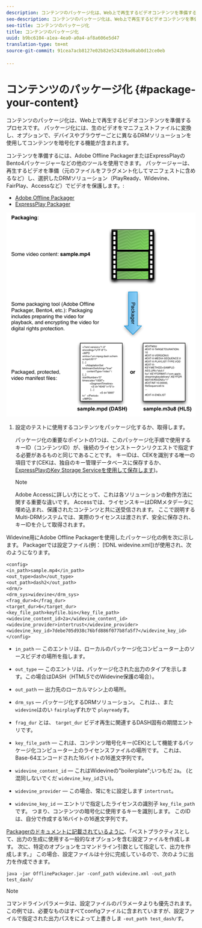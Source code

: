 ```yaml
---
description: コンテンツのパッケージ化は、Web上で再生するビデオコンテンツを準備するプロセスです。 パッケージ化には、生のビデオをマニフェストファイルに変換し、オプションで、デバイスやブラウザーごとに異なるDRMソリューションを使用してコンテンツを暗号化する機能が含まれます。
seo-description: コンテンツのパッケージ化は、Web上で再生するビデオコンテンツを準備するプロセスです。 パッケージ化には、生のビデオをマニフェストファイルに変換し、オプションで、デバイスやブラウザーごとに異なるDRMソリューションを使用してコンテンツを暗号化する機能が含まれます。
seo-title: コンテンツのパッケージ化
title: コンテンツのパッケージ化
uuid: b9bc6104-a1ea-4ea0-a0a4-af8a606e5d47
translation-type: tm+mt
source-git-commit: 91cea7acb8127e02b82e5242b9ad6ab0d12ce0eb

---
```



# コンテンツのパッケージ化 {#package-your-content}

コンテンツのパッケージ化は、Web上で再生するビデオコンテンツを準備するプロセスです。 パッケージ化には、生のビデオをマニフェストファイルに変換し、オプションで、デバイスやブラウザーごとに異なるDRMソリューションを使用してコンテンツを暗号化する機能が含まれます。

コンテンツを準備するには、Adobe Offline PackagerまたはExpressPlayのBento4パッケージャーなどの他のツールを使用できます。 パッケージャーは、再生するビデオを準備（元のファイルをフラグメント化してマニフェストに含めるなど）し、選択したDRMソリューション（PlayReady、Widevine、FairPlay、Accessなど）でビデオを保護します。:

* [Adobe Offline Packager](https://helpx.adobe.com/content/dam/help/en/primetime/guides/offline_packager_getting_started.pdf)
* [ExpressPlay Packager](https://www.expressplay.com/developer/packaging-tools/)

<!--<a id="fig_jbn_fw5_xw"></a>-->

![](assets/pkg_lic_play_web.png)

1. 設定のテストに使用するコンテンツをパッケージ化するか、取得します。

   パッケージ化の重要なポイントの1つは、このパッケージ化手順で使用するキーID（コンテンツID）が、後続のライセンストークンリクエストで指定する必要があるものと同じであることです。 キーIDは、CEKを識別する唯一の項目です(CEKは、独自のキー管理データベースに保存するか、 [ExpressPlayのKey Storage Serviceを使用して保存します](https://www.expressplay.com/developer/key-storage/))。

   >[!NOTE]
   >
   >Adobe Accessに詳しい方にとって、これは各ソリューションの動作方法に関する重要な違いです。 Accessでは、ライセンスキーはDRMメタデータに埋め込まれ、保護されたコンテンツと共に送受信されます。 ここで説明するMulti-DRMシステムでは、実際のライセンスは渡されず、安全に保存され、キーIDを介して取得されます。

<!--<a id="example_52AF76B730174B79B6088280FCDF126D"></a>-->

Widevine用にAdobe Offline Packagerを使用したパッケージ化の例を次に示します。 Packagerでは設定ファイル(例： [!DNL widevine.xml])が使用され、次のようになります。

```
<config> 
<in_path>sample.mp4</in_path> 
<out_type>dash</out_type> 
<out_path>dash2</out_path> 
<drm/> 
<drm_sys>widevine</drm_sys> 
<frag_dur>4</frag_dur> 
<target_dur>6</target_dur> 
<key_file_path>keyfile.bin</key_file_path> 
<widevine_content_id>2a</widevine_content_id> 
<widevine_provider>intertrust</widevine_provider> 
<widevine_key_id>7debe705d938c76bfd886f077b8fa5f7</widevine_key_id> 
</config>
```

* `in_path`  — このエントリは、ローカルのパッケージ化コンピューター上のソースビデオの場所を指します。
* `out_type`  — このエントリは、パッケージ化された出力のタイプを示します。この場合はDASH（HTML5でのWidevine保護の場合）。
* `out_path`  — 出力先のローカルマシン上の場所。
* `drm_sys`  — パッケージ化するDRMソリューション。 これは、、また `widevine`はのい `fairplay`ずれかで `playready`す。

* `frag_dur` とは、 `target_dur` ビデオ再生に関連するDASH固有の期間エントリです。

* `key_file_path`  — これは、コンテンツ暗号化キー(CEK)として機能するパッケージ化コンピューター上のライセンスファイルの場所です。 これは、Base-64エンコードされた16バイトの16進文字列です。
* `widevine_content_id`  — これはWidevineの&quot;boilerplate&quot;;いつもだ `2a`。 (と混同しないでくだ `widevine_key_id`さい)。

* `widevine_provider`  — この場合、常にをに設定します `intertrust`。

* `widevine_key_id`  — エントリで指定したライセンスの識別子 `key_file_path` です。 つまり、コンテンツの暗号化に使用するキーを識別します。 このIDは、自分で作成する16バイトの16進文字列です。

[Packagerのドキュメントに記載されているように](https://helpx.adobe.com/content/dam/help/en/primetime/guides/offline_packager_getting_started.pdf)、「ベストプラクティスとして、出力の生成に使用する一般的なオプションを含む設定ファイルを作成します。 次に、特定のオプションをコマンドライン引数として指定して、出力を作成します。」 この場合、設定ファイルは十分に完成しているので、次のように出力を作成できます。

```
java -jar OfflinePackager.jar -conf_path widevine.xml -out_path test_dash/ 
```

>[!NOTE]
>
>コマンドラインパラメータは、設定ファイルのパラメータよりも優先されます。 この例では、必要なものはすべてconfigファイルに含まれていますが、設定ファイルで指定された出力パスをによって上書きしま `-out_path test_dash/`す。

